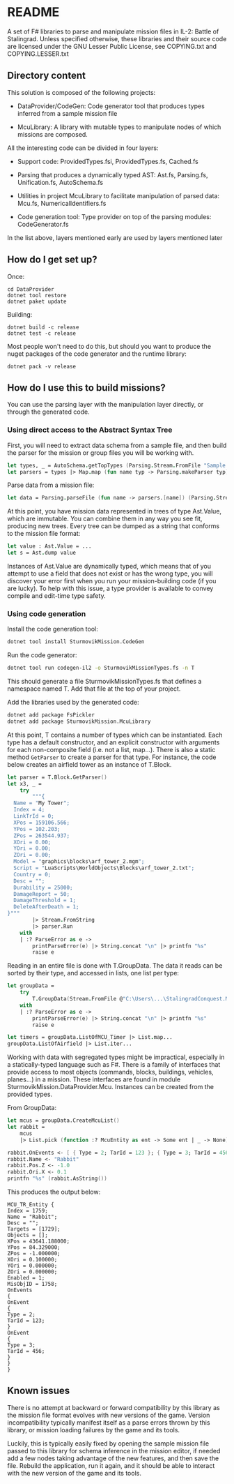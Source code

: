 # README #

A set of F# libraries to parse and manipulate mission files in IL-2: Battle of Stalingrad.
Unless specified otherwise, these libraries and their source code are licensed under the GNU Lesser Public License, see COPYING.txt and COPYING.LESSER.txt

## Directory content ##

This solution is composed of the following projects:

* DataProvider/CodeGen: Code generator tool that produces types inferred from a sample mission file

* McuLibrary: A library with mutable types to manipulate nodes of which missions are composed.

All the interesting code can be divided in four layers:

* Support code: ProvidedTypes.fsi, ProvidedTypes.fs, Cached.fs

* Parsing that produces a dynamically typed AST: Ast.fs, Parsing.fs, Unification.fs, AutoSchema.fs

* Utilities in project McuLibrary to facilitate manipulation of parsed data: Mcu.fs, NumericalIdentifiers.fs

* Code generation tool: Type provider on top of the parsing modules: CodeGenerator.fs

In the list above, layers mentioned early are used by layers mentioned later

## How do I get set up? ##

Once:
```
cd DataProvider
dotnet tool restore
dotnet paket update
```

Building:

```
dotnet build -c release
dotnet test -c release
```

Most people won't need to do this, but should you want to produce the nuget packages of the code generator and the runtime library:

```
dotnet pack -v release
```

## How do I use this to build missions? ##

You can use the parsing layer with the manipulation layer directly, or through the generated code.

### Using direct access to the Abstract Syntax Tree ###

First, you will need to extract data schema from a sample file, and then build the parser for the mission or group files you will be working with.

```fsharp
let types, _ = AutoSchema.getTopTypes (Parsing.Stream.FromFile "Sample.mission")
let parsers = types |> Map.map (fun name typ -> Parsing.makeParser typ)
```

Parse data from a mission file:

```fsharp
let data = Parsing.parseFile (fun name -> parsers.[name]) (Parsing.Stream.FromFile "MyMission.mission")
```

At this point, you have mission data represented in trees of type Ast.Value, which are immutable. You can combine them in any way you see fit, producing new trees. Every tree can be dumped as a string that conforms to the mission file format:

```fsharp
let value : Ast.Value = ...
let s = Ast.dump value
```

Instances of Ast.Value are dynamically typed, which means that of you attempt to use a field that does not exist or has the wrong type, you will discover your error first when you run your mission-building code (if you are lucky). To help with this issue, a type provider is available to convey compile and edit-time type safety.

### Using code generation ###

Install the code generation tool:
```bash
dotnet tool install SturmovikMission.CodeGen
```

Run the code generator:
```bash
dotnet tool run codegen-il2 -o SturmovikMissionTypes.fs -n T
```

This should generate a file SturmovikMissionTypes.fs that defines a namespace named T. Add that file at the top of your project.

Add the libraries used by the generated code:

```bash
dotnet add package FsPickler
dotnet add package SturmovikMission.McuLibrary
```

At this point, T contains a number of types which can be instantiated. Each type has a default constructor, and an explicit constructor with arguments for each non-composite field (i.e. not a list, map...).
There is also a static method ``GetParser`` to create a parser for that type. For instance, the code below creates an airfield tower as an instance of T.Block.

```fsharp
let parser = T.Block.GetParser()
let x3, _ =
    try
        """{
  Name = "My Tower";
  Index = 4;
  LinkTrId = 0;
  XPos = 159106.566;
  YPos = 102.203;
  ZPos = 263544.937;
  XOri = 0.00;
  YOri = 0.00;
  ZOri = 0.00;
  Model = "graphics\blocks\arf_tower_2.mgm";
  Script = "LuaScripts\WorldObjects\Blocks\arf_tower_2.txt";
  Country = 0;
  Desc = "";
  Durability = 25000;
  DamageReport = 50;
  DamageThreshold = 1;
  DeleteAfterDeath = 1;
}"""
        |> Stream.FromString
        |> parser.Run
    with
    | :? ParseError as e ->
        printParseError(e) |> String.concat "\n" |> printfn "%s"
        raise e
```

Reading in an entire file is done with T.GroupData. The data it reads can be sorted by their type, and accessed in lists, one list per type:

```fsharp
let groupData =
    try
        T.GroupData(Stream.FromFile @"C:\Users\...\StalingradConquest.Mission")
    with
    | :? ParseError as e ->
        printParseError(e) |> String.concat "\n" |> printfn "%s"
        raise e

let timers = groupData.ListOfMCU_Timer |> List.map...
groupData.ListOfAirfield |> List.iter...
```

Working with data with segregated types might be impractical, especially in a statically-typed language such as F#. There is a family of interfaces that provide access to most objects (commands, blocks, buildings, vehicles, planes...) in a mission. These interfaces are found in module SturmovikMission.DataProvider.Mcu. Instances can be created from the provided types.

From GroupData:
```fsharp
let mcus = groupData.CreateMcuList()
let rabbit =
    mcus
    |> List.pick (function :? McuEntity as ent -> Some ent | _ -> None)

rabbit.OnEvents <- [ { Type = 2; TarId = 123 }; { Type = 3; TarId = 456 } ]
rabbit.Name <- "Rabbit"
rabbit.Pos.Z <- -1.0
rabbit.Ori.X <- 0.1
printfn "%s" (rabbit.AsString())
```

This produces the output below:

```
MCU_TR_Entity {
Index = 1759;
Name = "Rabbit";
Desc = "";
Targets = [1729];
Objects = [];
XPos = 43641.188000;
YPos = 84.329000;
ZPos = -1.000000;
XOri = 0.100000;
YOri = 0.000000;
ZOri = 0.000000;
Enabled = 1;
MisObjID = 1758;
OnEvents
{
OnEvent
{
Type = 2;
TarId = 123;
}
OnEvent
{
Type = 3;
TarId = 456;
}
}
}
```

## Known issues

There is no attempt at backward or forward compatibility by this library as the mission file format evolves with new versions of the game.
Version incompatibility typically manifest itself as a parse errors thrown by this library, or mission loading failures by the game and its tools.

Luckily, this is typically easily fixed by opening the sample mission file passed to this library for schema inference in the mission editor,
if needed add a few nodes taking advantage of the new features, and then save the file.
Rebuild the application, run it again, and it should be able to interact with the new version of the game and its tools.